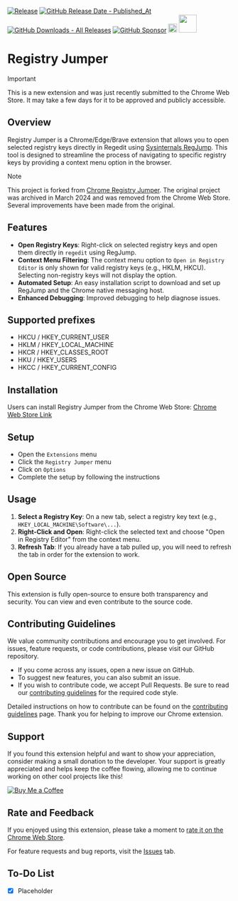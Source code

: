 
[![Release](https://img.shields.io/github/v/release/asheroto/Registry-Jumper)](https://github.com/asheroto/Registry-Jumper/releases)
[![GitHub Release Date - Published_At](https://img.shields.io/github/release-date/asheroto/Registry-Jumper)](https://github.com/asheroto/Registry-Jumper/releases)
[![GitHub Downloads - All Releases](https://img.shields.io/github/downloads/asheroto/Registry-Jumper/total)](https://github.com/asheroto/Registry-Jumper/releases)
[![GitHub Sponsor](https://img.shields.io/github/sponsors/asheroto?label=Sponsor&logo=GitHub)](https://github.com/sponsors/asheroto?frequency=one-time&sponsor=asheroto)
<a href="https://ko-fi.com/asheroto"><img src="https://ko-fi.com/img/githubbutton_sm.svg" alt="Ko-Fi Button" height="20px"></a>
<a href="https://www.buymeacoffee.com/asheroto"><img src="https://img.buymeacoffee.com/button-api/?text=Buy me a coffee&emoji=&slug=Registry-Jumper&button_colour=FFDD00&font_colour=000000&font_family=Lato&outline_colour=000000&coffee_colour=ffffff)" height="40px"></a>

# Registry Jumper

> [!IMPORTANT]
> This is a new extension and was just recently submitted to the Chrome Web Store. It may take a few days for it to be approved and publicly accessible.

## Overview

Registry Jumper is a Chrome/Edge/Brave extension that allows you to open selected registry keys directly in Regedit using [Sysinternals RegJump](https://learn.microsoft.com/en-us/sysinternals/downloads/regjump). This tool is designed to streamline the process of navigating to specific registry keys by providing a context menu option in the browser.

> [!NOTE]
> This project is forked from [Chrome Registry Jumper](https://github.com/hmemcpy/ChromeRegJump). The original project was archived in March 2024 and was removed from the Chrome Web Store. Several improvements have been made from the original.

## Features

- **Open Registry Keys**: Right-click on selected registry keys and open them directly in `regedit` using RegJump.
- **Context Menu Filtering**: The context menu option to `Open in Registry Editor` is only shown for valid registry keys (e.g., HKLM, HKCU). Selecting non-registry keys will not display the option.
- **Automated Setup**: An easy installation script to download and set up RegJump and the Chrome native messaging host.
- **Enhanced Debugging**: Improved debugging to help diagnose issues.

## Supported prefixes
- HKCU / HKEY_CURRENT_USER
- HKLM / HKEY_LOCAL_MACHINE
- HKCR / HKEY_CLASSES_ROOT
- HKU / HKEY_USERS
- HKCC / HKEY_CURRENT_CONFIG

## Installation

Users can install Registry Jumper from the Chrome Web Store: [Chrome Web Store Link](https://chromewebstore.google.com/detail/registry-jumper/oeclndhlgfilojjhmciifnjopekeieei)

## Setup

- Open the `Extensions` menu
- Click the `Registry Jumper` menu
- Click on `Options`
- Complete the setup by following the instructions

## Usage

1. **Select a Registry Key**: On a new tab, select a registry key text (e.g., `HKEY_LOCAL_MACHINE\Software\...`).
2. **Right-Click and Open**: Right-click the selected text and choose "Open in Registry Editor" from the context menu.
3. **Refresh Tab**: If you already have a tab pulled up, you will need to refresh the tab in order for the extension to work.

## Open Source

This extension is fully open-source to ensure both transparency and security. You can view and even contribute to the source code.

## Contributing Guidelines

We value community contributions and encourage you to get involved. For issues, feature requests, or code contributions, please visit our GitHub repository.

- If you come across any issues, open a new issue on GitHub.
- To suggest new features, you can also submit an issue.
- If you wish to contribute code, we accept Pull Requests. Be sure to read our [contributing guidelines](https://github.com/asheroto/Registry-Jumper/blob/main/CONTRIBUTING.md) for the required code style.

Detailed instructions on how to contribute can be found on the [contributing guidelines](https://github.com/asheroto/Registry-Jumper/blob/main/CONTRIBUTING.md) page. Thank you for helping to improve our Chrome extension.

## Support

If you found this extension helpful and want to show your appreciation, consider making a small donation to the developer. Your support is greatly appreciated and helps keep the coffee flowing, allowing me to continue working on other cool projects like this!

[![Buy Me a Coffee](https://img.buymeacoffee.com/button-api/?text=Buy%20me%20a%20coffee&emoji=&slug=asheroto&button_colour=FFDD00&font_colour=000000&font_family=Lato&outline_colour=000000&coffee_colour=ffffff)](https://www.buymeacoffee.com/asheroto)

## Rate and Feedback

If you enjoyed using this extension, please take a moment to [rate it on the Chrome Web Store](https://chromewebstore.google.com/detail/registry-jumper/oeclndhlgfilojjhmciifnjopekeieei).

For feature requests and bug reports, visit the [Issues](https://github.com/asheroto/Registry-Jumper/issues) tab.

## To-Do List

- [x] Placeholder